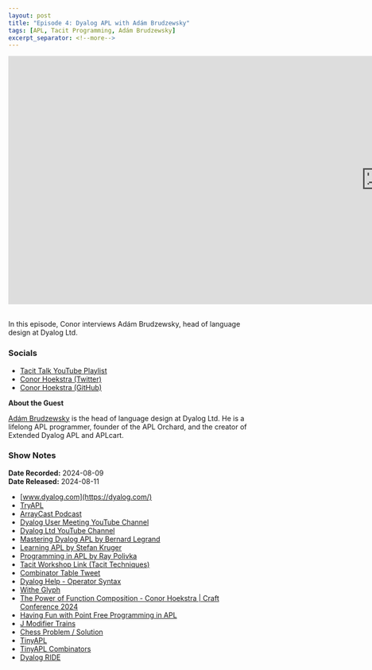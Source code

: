 ```yaml
---
layout: post
title: "Episode 4: Dyalog APL with Adám Brudzewsky"
tags: [APL, Tacit Programming, Adám Brudzewsky]
excerpt_separator: <!--more-->
---
```


<center>
<iframe width="1500" height="500" src="https://www.youtube.com/embed/6LrQithKj8w?si=9q6mPBH8pumP_eIo"
                title="YouTube video player" frameborder="0"
                allow="accelerometer; autoplay; clipboard-write; encrypted-media; gyroscope; picture-in-picture; web-share"
                referrerpolicy="strict-origin-when-cross-origin" allowfullscreen></iframe>
</center>

<br>In this episode, Conor interviews Adám Brudzewsky, head of language design at Dyalog Ltd.

<!--more-->

### Socials

* [Tacit Talk YouTube Playlist](https://www.youtube.com/playlist?list=PLVFrD1dmDdvenJhYti3HomLRkC4_Y9AXA)
* [Conor Hoekstra (Twitter)](https://twitter.com/code_report)
* [Conor Hoekstra (GitHub)](https://github.com/codereport/)

**About the Guest**

[Adám Brudzewsky](https://x.com/a_brudz) is the head of language design at Dyalog Ltd. He is a lifelong APL programmer, founder of the APL Orchard, and the creator of Extended Dyalog APL and APLcart.

### Show Notes

**Date Recorded:** 2024-08-09 <br>
**Date Released:** 2024-08-11 <br>

* [www.dyalog.com](https://dyalog.com/)
* [TryAPL](https://tryapl.org/)
* [ArrayCast Podcast](https://www.arraycast.com/) 
* [Dyalog User Meeting YouTube Channel](https://www.youtube.com/@dyalogusermeeting)
* [Dyalog Ltd YouTube Channel](https://www.youtube.com/@dyalogltd)
* [Mastering Dyalog APL by Bernard Legrand](https://mastering.dyalog.com/README.html)
* [Learning APL by Stefan Kruger](https://xpqz.github.io/learnapl/intro.html)
* [Programming in APL by Ray Polivka](https://aplclass.com/book/)
* [Tacit Workshop Link (Tacit Techniques)](https://www.dyalog.com/uploads/conference/dyalog23/materials/SA2_TacitTechniques.pdf)
* [Combinator Table Tweet](https://x.com/code_report/status/1821907391794848206)
* [Dyalog Help - Operator Syntax](https://help.dyalog.com/latest/index.htm#Language/Primitive%20Operators/Operator%20Syntax.htm)
* [Withe Glyph](https://aplwiki.com/wiki/Withe)
* [The Power of Function Composition - Conor Hoekstra \| Craft Conference 2024](https://www.youtube.com/watch?v=umb5vTP_g7c)
* [Having Fun with Point Free Programming in APL](https://www.youtube.com/watch?v=E_88uuwhdi4)
* [J Modifier Trains](https://code.jsoftware.com/wiki/Vocabulary/ModifierTrains)
* [Chess Problem / Solution](https://github.com/codereport/bqn-code/blob/main/pwc/281-2.bqn)
* [TinyAPL](https://tinyapl.rubenverg.com/)
* [TinyAPL Combinators](https://tinyapl.rubenverg.com/docs/info/combinators)
* [Dyalog RIDE](https://github.com/Dyalog/ride)
